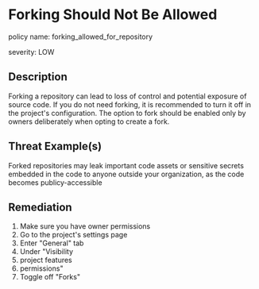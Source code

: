 # Forking Should Not Be Allowed

policy name: forking_allowed_for_repository

severity: LOW

## Description

Forking a repository can lead to loss of control and potential exposure of
source code. If you do not need forking, it is recommended to turn it off in the
project's configuration. The option to fork should be enabled only by owners
deliberately when opting to create a fork.

## Threat Example(s)

Forked repositories may leak important code assets or sensitive secrets
embedded in the code to anyone outside your organization, as the code becomes
publicy-accessible

## Remediation

1. Make sure you have owner permissions
2. Go to the project's settings page
3. Enter "General" tab
4. Under "Visibility
5. project features
6. permissions"
7. Toggle off "Forks"
